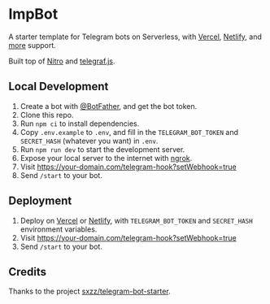 # ImpBot

A starter template for Telegram bots on Serverless, with [Vercel](https://vercel.com), [Netlify](https://netlify.com), and [more](https://nitro.unjs.io/deploy) support.

Built top of [Nitro](https://nitro.unjs.io/) and [telegraf.js](https://www.npmjs.com/package/telegraf).

## Local Development

1. Create a bot with [@BotFather](https://t.me/BotFather), and get the bot token.
2. Clone this repo.
3. Run `npm ci` to install dependencies.
4. Copy `.env.example` to `.env`, and fill in the `TELEGRAM_BOT_TOKEN` and `SECRET_HASH` (whatever you want) in `.env`.
5. Run `npm run dev` to start the development server.
6. Expose your local server to the internet with [ngrok](https://ngrok.com/).
7. Visit https://your-domain.com/telegram-hook?setWebhook=true
8. Send `/start` to your bot.

## Deployment

1. Deploy on [Vercel](https://vercel.com) or [Netlify](https://netlify.com), with `TELEGRAM_BOT_TOKEN` and `SECRET_HASH` environment variables.
2. Visit https://your-domain.com/telegram-hook?setWebhook=true
3. Send `/start` to your bot.

## Credits

Thanks to the project [sxzz/telegram-bot-starter](https://github.com/sxzz/telegram-bot-starter).
